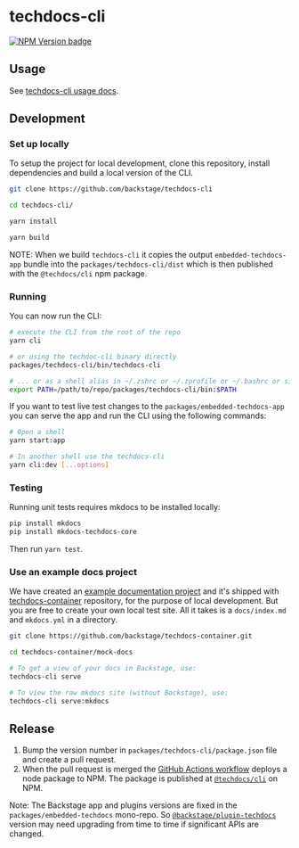 # techdocs-cli

[![NPM Version badge](https://img.shields.io/npm/v/@techdocs/cli)](https://www.npmjs.com/package/@techdocs/cli)

## Usage

See [techdocs-cli usage docs](docs/README.md).

## Development

### Set up locally

To setup the project for local development, clone this repository, install
dependencies and build a local version of the CLI.

```sh
git clone https://github.com/backstage/techdocs-cli

cd techdocs-cli/

yarn install

yarn build
```

NOTE: When we build `techdocs-cli` it copies the output `embedded-techdocs-app`
bundle into the `packages/techdocs-cli/dist` which is then published with the
`@techdocs/cli` npm package.

### Running

You can now run the CLI:

```sh
# execute the CLI from the root of the repo
yarn cli

# or using the techdoc-cli binary directly
packages/techdocs-cli/bin/techdocs-cli

# ... or as a shell alias in ~/.zshrc or ~/.zprofile or ~/.bashrc or similar
export PATH=/path/to/repo/packages/techdocs-cli/bin:$PATH
```

If you want to test live test changes to the `packages/embedded-techdocs-app`
you can serve the app and run the CLI using the following commands:

```sh
# Open a shell
yarn start:app

# In another shell use the techdocs-cli
yarn cli:dev [...options]
```

### Testing

Running unit tests requires mkdocs to be installed locally:

```sh
pip install mkdocs
pip install mkdocs-techdocs-core
```

Then run `yarn test`.

### Use an example docs project

We have created an [example documentation project](https://github.com/backstage/techdocs-container/tree/main/mock-docs) and it's shipped with [techdocs-container](https://github.com/backstage/techdocs-container) repository, for the purpose of local development. But you are free to create your own local test site. All it takes is a `docs/index.md` and `mkdocs.yml` in a directory.

```sh
git clone https://github.com/backstage/techdocs-container.git

cd techdocs-container/mock-docs

# To get a view of your docs in Backstage, use:
techdocs-cli serve

# To view the raw mkdocs site (without Backstage), use:
techdocs-cli serve:mkdocs
```

## Release

1. Bump the version number in `packages/techdocs-cli/package.json` file and create a pull request.
2. When the pull request is merged the [GitHub Actions workflow](https://github.com/backstage/techdocs-cli/blob/main/.github/workflows/main.yml) deploys a node package to NPM. The package is published at [`@techdocs/cli`](https://www.npmjs.com/package/@techdocs/cli) on NPM.

Note: The Backstage app and plugins versions are fixed in the `packages/embedded-techdocs` mono-repo. So [`@backstage/plugin-techdocs`](https://github.com/backstage/techdocs-cli/blob/main/packages/embedded-techdocs/packages/app/package.json) version may need upgrading from time to time if significant APIs are changed.

